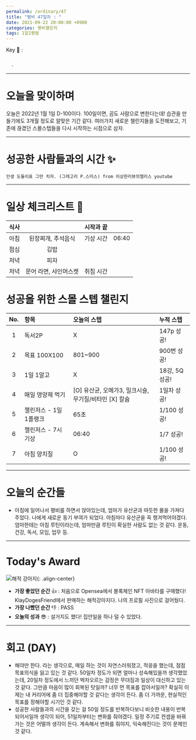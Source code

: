 ```yaml
---
permalink: /ordinary/47
title: "평비 47일차 : "
date: 2021-09-22 20:00:00 +0900
categories: 평비챌린지
tags: 1일1평범
---  
```

Key 🔑 : 
```

  - 
```

---
# 오늘을 맞이하며
오늘은 2022년 1월 1일 D-100이다. 100일이면, 곰도 사람으로 변한다는데! 습관을 만들기에도 3개월 정도로 알맞은 기간 같다. 여러가지 새로운 챌린지들을 도전해보고, 기존에 끊겼던 스몰스텝들을 다시 시작하는 시점으로 삼자. 

---
# 성공한 사람들과의 시간 ✨
`인생 도돌이표 그만 치자. (그레고리 P.스미스) from 이상한리뷰의앨리스 youtube`  

---
# 일상 체크리스트 📃

| 식사 |  | 시작과 끝 |  |
|:----:|:----:|:----:|:----:|
| 아침 | 된장찌개, 추석음식 | 기상 시간 | 06:40 |
| 점심 | 김밥 |  |  |
| 저녁 | 피자 |  |  |
| 저녁 | 문어 라면, 샤인머스켓 | 취침 시간 |  |

# 성공을 위한 스몰 스텝 챌린지

| No. | 항목 | 오늘의 스텝 | 누적 스텝 | 
|:----:|:----|:----|:----|
| 1 | 독서2P | X | 147p 성공! |
| 2 | 목표 100X100 | 801~900 | 900번 성공! |
| 3 | 1일 1알고 | X | 18강, 5Q 성공! |
| 4 | 매일 영양제 먹기 | [O] 유산균, 오메가3, 밀크시슬, 무기질/비타민 [X] 칼슘 | 1일차 성공! |
| 5 | 챌린저스 - 1일 1플랭크 | 65초 | 1/100 성공! |
| 6 | 챌린저스 - 7시 기상 | 06:40 | 1/7 성공! |
| 7 | 아침 양치질 | O | 1/100 성공! |

---
# 오늘의 순간들 
- 아침에 일어나서 평비를 하면서 앉아있는데, 엄마가 유산균과 따듯한 물을 가져다 주었다. 나에게 새로운 동기 부여가 되었다. 아침마다 유산균을 꼭 챙겨먹어야겠다. 엄마한테는 아침 루틴이라는데, 엄마만큼 루틴이 확실한 사람도 없는 것 같다. 운동, 건강, 독서, 모임, 업무 등.  

---
# Today's Award
![해적 강아지][KDF]{: .align-center}
- **가장 좋았던 순간** 👍 : 처음으로 Opensea에서 블록체인 NFT 아바타를 구매했다! KlayDogesFriend에서 판매하는 해적강아지다. 나의 프로필 사진으로 걸어뒀다.   
- **가장 나빴던 순간** 👎 : PASS
- **오늘의 성과** 😎 : 설거지도 했다! 집안일을 하나 덜 수 있었다.  

---
# 회고 (DAY)
- 해야만 한다. 라는 생각으로, 매일 하는 것이 자연스러워졌고, 적응을 했는데, 점점 목표의식을 잃고 있는 것 같다. 50일차 정도가 되면 얼마나 성숙해있을까 생각했었는데, 20일차 정도에서 느끼던 벅차오르는 감정은 무뎌짐과 일상이 대신하고 있는 것 같다. 그만큼 마음이 많이 회복된 탓일까? 너무 먼 목표를 잡아서일까? 확실히 이제는 내 커리어에 좀 더 집중해야할 것 같다는 생각이 든다. 좀 더 가까운, 현실적인 목표를 정해야할 시기인 것 같다.  
- 성공한 사람들과의 시간을 갖는 걸 50일 정도를 반복하다보니 비슷한 내용이 반복되어서일까 생각이 되어, 51일차부터는 변화를 줘야겠다. 일정 주기로 컨셉을 바꿔가는 것은 어떨까 생각이 든다. 계속해서 변화를 줘야지, 익숙해진다는 것이 문제인 것 같다.

[KDF]: ../../assets/images/KlayDogesFriend.png